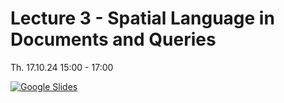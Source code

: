 # Lecture 3 - Spatial Language in Documents and Queries
Th. 17.10.24 15:00 - 17:00

[![Google Slides](../figs/preface.png)](https://docs.google.com/presentation/d/11G0TjGTfhOAsIzP6cLRrqEk6R1r17AX6qFJRTls-ff8/edit?usp=sharing)

